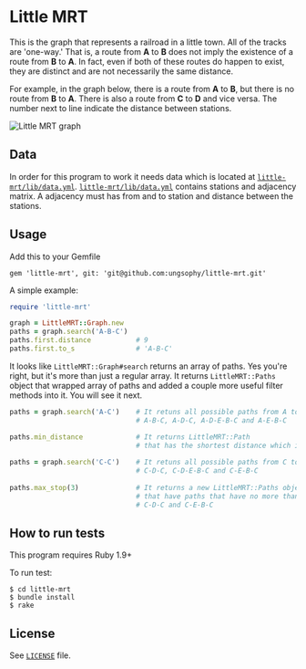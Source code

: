 Little MRT
==========

This is the graph that represents a railroad in a little town. All of the tracks are 'one-way.'  That is, a route from **A** to **B** does not imply the existence of a route from **B** to **A**.  In fact, even if both of these routes do happen to exist, they are distinct and are not necessarily the same distance.

For example, in the graph below, there is a route from **A** to **B**, but there is no route from **B** to **A**. There is also a route from **C** to **D** and vice versa. The number next to line indicate the distance between stations.

![Little MRT graph](https://raw.github.com/ungsophy/little-mrt/master/little_mrt_graph.jpg)

## Data

In order for this program to work it needs data which is located at [```little-mrt/lib/data.yml```](https://github.com/ungsophy/little-mrt/blob/master/lib/data.yml). [```little-mrt/lib/data.yml```](https://github.com/ungsophy/little-mrt/blob/master/lib/data.yml) contains stations and adjacency matrix. A adjacency must has from and to station and distance between the stations.

## Usage

Add this to your Gemfile

```
gem 'little-mrt', git: 'git@github.com:ungsophy/little-mrt.git'
```

A simple example:

```ruby
require 'little-mrt'

graph = LittleMRT::Graph.new
paths = graph.search('A-B-C')  
paths.first.distance           # 9 
paths.first.to_s               # 'A-B-C'
```
It looks like ```LittleMRT::Graph#search``` returns an array of paths. Yes you're right, but it's more than just a regular array. It returns ```LittleMRT::Paths``` object that wrapped array of paths and added a couple more useful filter methods into it. You will see it next.

```ruby
paths = graph.search('A-C')    # It retuns all possible paths from A to C.
                               # A-B-C, A-D-C, A-D-E-B-C and A-E-B-C

paths.min_distance             # It returns LittleMRT::Path 
                               # that has the shortest distance which is A-B-C.
                               
paths = graph.search('C-C')    # It retuns all possible paths from C to C.
                               # C-D-C, C-D-E-B-C and C-E-B-C
                               
paths.max_stop(3)              # It returns a new LittleMRT::Paths object 
                               # that have paths that have no more than 3 stops.
                               # C-D-C and C-E-B-C
```

## How to run tests

This program requires Ruby 1.9+

To run test:

```
$ cd little-mrt
$ bundle install
$ rake
```

## License

See [```LICENSE```](https://raw.github.com/ungsophy/little-mrt/master/LICENSE) file.
